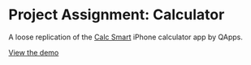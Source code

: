 # Project Assignment: Calculator

A loose replication of the [Calc Smart](https://itunes.apple.com/us/app/calc-smart-scientific-calculator/id576675190?mt=8) iPhone calculator app by QApps.

[View the demo](https://slate71.github.io/calculator)

